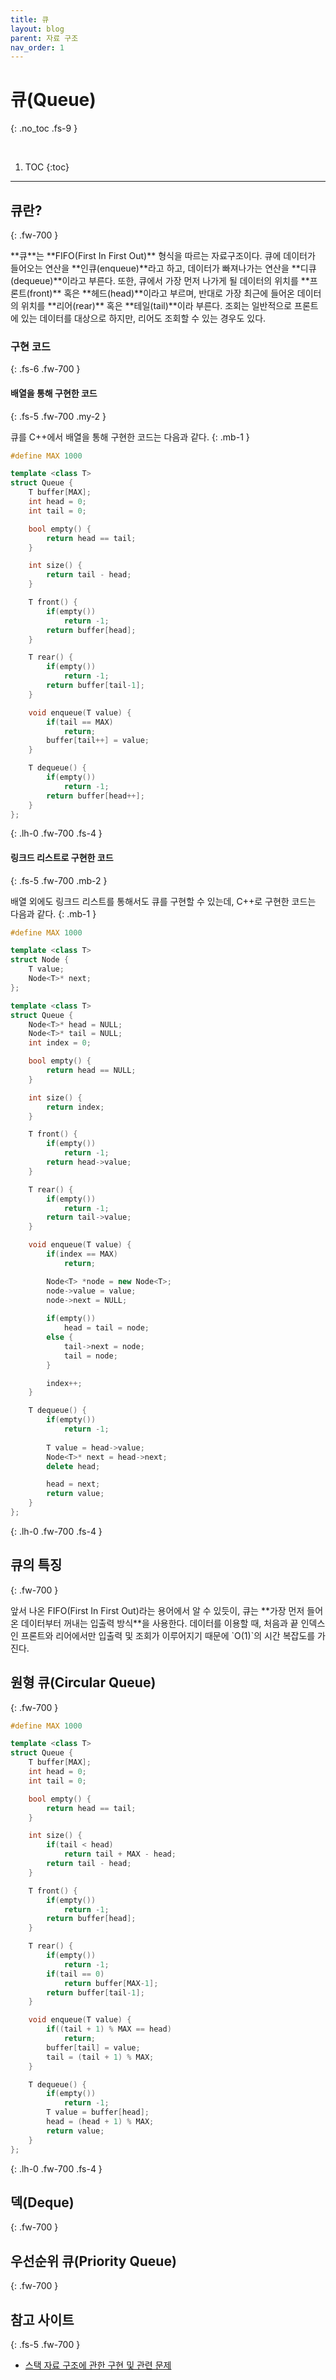 ```yaml
---
title: 큐
layout: blog
parent: 자료 구조
nav_order: 1
---
```


# **큐(Queue)**
{: .no_toc .fs-9 }

<br/>

1. TOC
{:toc}

---

## 큐란?
{: .fw-700 }

<div class="code-example" markdown="1">
**큐**는 **FIFO(First In First Out)** 형식을 따르는 자료구조이다.
큐에 데이터가 들어오는 연산을 **인큐(enqueue)**라고 하고,
데이터가 빠져나가는 연산을 **디큐(dequeue)**이라고 부른다.
또한, 큐에서 가장 먼저 나가게 될 데이터의 위치를 **프론트(front)** 혹은 **헤드(head)**이라고 부르며,
반대로 가장 최근에 들어온 데이터의 위치를 **리어(rear)** 혹은 **테일(tail)**이라 부른다.
조회는 일반적으로 프론트에 있는 데이터를 대상으로 하지만, 리어도 조회할 수 있는 경우도 있다.

### 구현 코드
{: .fs-6 .fw-700 }

<div class="code-example" markdown="1">

#### 배열을 통해 구현한 코드
{: .fs-5 .fw-700 .my-2 }

큐를 C++에서 배열을 통해 구현한 코드는 다음과 같다.
{: .mb-1 }

```cpp
#define MAX 1000

template <class T>
struct Queue {
    T buffer[MAX];
    int head = 0;
    int tail = 0;

    bool empty() {
        return head == tail;
    }

    int size() {
        return tail - head;
    }

    T front() {
        if(empty())
            return -1;
        return buffer[head];
    }

    T rear() {
        if(empty())
            return -1;
        return buffer[tail-1];
    }

    void enqueue(T value) {
        if(tail == MAX)
            return;
        buffer[tail++] = value;
    }

    T dequeue() {
        if(empty())
            return -1;
        return buffer[head++];        
    }
};
```
{: .lh-0 .fw-700 .fs-4 }

#### 링크드 리스트로 구현한 코드
{: .fs-5 .fw-700 .mb-2 }

배열 외에도 링크드 리스트를 통해서도 큐를 구현할 수 있는데,
C++로 구현한 코드는 다음과 같다.
{: .mb-1 }

```cpp
#define MAX 1000

template <class T>
struct Node {
    T value;
    Node<T>* next;
};

template <class T>
struct Queue {
    Node<T>* head = NULL;
    Node<T>* tail = NULL;
    int index = 0;

    bool empty() {
        return head == NULL;
    }

    int size() {
        return index;
    }

    T front() {
        if(empty())
            return -1;
        return head->value;
    }

    T rear() {
        if(empty())
            return -1;
        return tail->value;
    }

    void enqueue(T value) {
        if(index == MAX)
            return;

        Node<T> *node = new Node<T>;
        node->value = value;
        node->next = NULL;
        
        if(empty())
            head = tail = node;
        else {
            tail->next = node;
            tail = node;
        }

        index++;
    }

    T dequeue() {
        if(empty())
            return -1;
        
        T value = head->value;
        Node<T>* next = head->next;
        delete head;

        head = next;
        return value;
    }
};
```
{: .lh-0 .fw-700 .fs-4 }
</div>
</div>

## 큐의 특징
{: .fw-700 }

<div class="code-example" markdown="1">
앞서 나온 FIFO(First In First Out)라는 용어에서 알 수 있듯이, 큐는 **가장 먼저 들어온 데이터부터 꺼내는 입출력 방식**을 사용한다.
데이터를 이용할 때, 처음과 끝 인덱스인 프론트와 리어에서만 입출력 및 조회가 이루어지기 때문에 `O(1)`의 시간 복잡도를 가진다.
</div>

## 원형 큐(Circular Queue)
{: .fw-700 }

<div class="code-example" markdown="1">

```cpp
#define MAX 1000

template <class T>
struct Queue {
    T buffer[MAX];
    int head = 0;
    int tail = 0;

    bool empty() {
        return head == tail;
    }

    int size() {
        if(tail < head)
            return tail + MAX - head;
        return tail - head;
    }

    T front() {
        if(empty())
            return -1;
        return buffer[head];
    }

    T rear() {
        if(empty())
            return -1;
        if(tail == 0)
            return buffer[MAX-1];
        return buffer[tail-1];
    }

    void enqueue(T value) {
        if((tail + 1) % MAX == head)
            return;
        buffer[tail] = value;
        tail = (tail + 1) % MAX;
    }

    T dequeue() {
        if(empty())
            return -1;
        T value = buffer[head];
        head = (head + 1) % MAX;
        return value;
    }
};
```
{: .lh-0 .fw-700 .fs-4 }
</div>

## 덱(Deque)
{: .fw-700 }

<div class="code-example" markdown="1">

</div>

## 우선순위 큐(Priority Queue)
{: .fw-700 }

<div class="code-example" markdown="1">

</div>

## 참고 사이트
{: .fs-5 .fw-700 }

* [스택 자료 구조에 관한 구현 및 관련 문제](https://www.geeksforgeeks.org/stack-data-structure/)